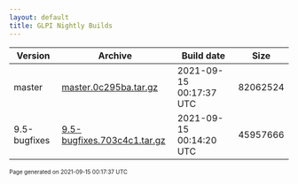 ```yaml
---
layout: default
title: GLPI Nightly Builds
---
```


Version|Archive|Build date|Size
---|---|---|---
master|[master.0c295ba.tar.gz](master.0c295ba.tar.gz)|2021-09-15 00:17:37 UTC|82062524
9.5-bugfixes|[9.5-bugfixes.703c4c1.tar.gz](9.5-bugfixes.703c4c1.tar.gz)|2021-09-15 00:14:20 UTC|45957666

<font size="1">Page generated on 2021-09-15 00:17:37 UTC</font>
